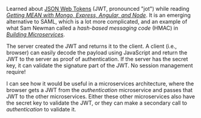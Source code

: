 Learned about [JSON Web Tokens](https://jwt.io/) (JWT, pronounced "jot") while
reading
[_Getting MEAN with Mongo, Express, Angular, and Node_](Books.html#Getting_MEAN).
It is an emerging alternative to SAML, which is a lot more complicated, and an
example of what Sam Newman called a _hash-based messaging code_ (HMAC) in
[_Building Microservices_](Books.html#Building_Microservices).

The server created the JWT and returns it to the client.  A client
(i.e., browser) can easily decode the payload using JavaScript and return the
JWT to the server as proof of authentication.  If the server has the secret key,
it can validate the signature part of the JWT.  No session management require!

I can see how it would be useful in a microservices architecture, where the
browser gets a JWT from the _authentication_ microservice and passes that JWT to
the other microservices.  Either these other microservices also have the secret
key to validate the JWT, or they can make a secondary call to _authentication_
to validate it.
